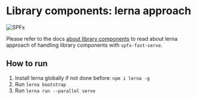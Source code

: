 # Library components: lerna approach

![SPFx](https://img.shields.io/badge/SPFx-1.13.1-green.svg)

Please refer to the docs [about library components](../../../docs/LibraryComponents.md) to read about lerna approach of handling library components with `spfx-fast-serve`.

## How to run

1. Install lerna globally if not done before: `npm i lerna -g`
2. Run `lerna bootstrap`
3. Run `lerna run --parallel serve`

